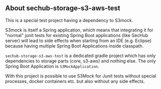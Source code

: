 <!-- SPDX-License-Identifier: MIT --->

## About sechub-storage-s3-aws-test
This is a special test project having a dependency to S3mock.

S3mock is itself a Spring application, which means that integrating it for "normal" junit tests
for existing Spring Boot applications (like SecHub server) will lead to side effects when starting 
from an IDE (e.g. Eclipse) because having multiple Spring Boot Applications inside classpath.

`sechub-storage-s3-aws-test` is a dedicated gradle project which has only dependencies to storage
parts (core, s3-aws) and nothing else. The only Spring Boot Application is `S3MockApplication`.

With this project is possible to use S3Mock for Junit tests without special processes, docker
containers etc. but also without any side effects.


